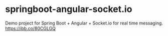 # springboot-angular-socket.io
Demo project for Spring Boot + Angular + Socket.io for real time messaging.
https://ibb.co/80CGLGQ
